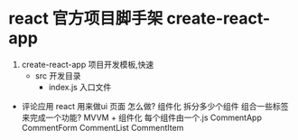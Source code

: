# react 官方项目脚手架 create-react-app

1. create-react-app 项目开发模板,快速
    - src 开发目录
        - index.js 入口文件

- 评论应用 react 用来做ui 页面
    怎么做? 组件化
    拆分多少个组件 组合一些标签来完成一个功能?
    MVVM + 组件化
    每个组件由一个.js
    CommentApp
        CommentForm
        CommentList
        CommentItem